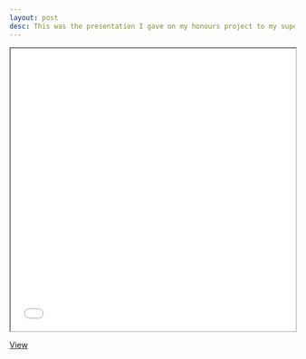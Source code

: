 ```yaml
---
layout: post
desc: This was the presentation I gave on my honours project to my supervisor and other academics.
---
```


<iframe style='border-color: #cec8c8;' scrolling='no' src="{{site.url}}/media/honours/index.html" height="500" width="100%"></iframe>

<a class='open-button' target='_blank' href='{{site.url}}/media/honours/index.html'>View</a>